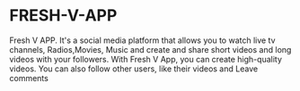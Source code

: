 # FRESH-V-APP
Fresh V APP. It's a social media platform that allows you to watch live tv channels, Radios,Movies, Music and create and share short videos and long videos with your followers. With Fresh V App, you can create high-quality videos. You can also follow other users, like their videos and Leave comments
